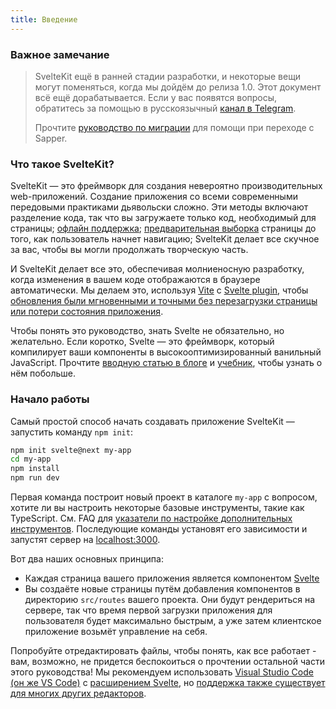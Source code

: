 ```yaml
---
title: Введение
---
```



### Важное замечание  

> SvelteKit ещё в ранней стадии разработки, и некоторые вещи могут поменяться, когда мы дойдём до релиза 1.0. Этот документ всё ещё дорабатывается. Если у вас появятся вопросы, обратитесь за помощью в русскоязычный [канал в Telegram](https://t.me/sveltejs).
>
> Прочтите [руководство по миграции](migrating) для помощи при переходе с Sapper.


### Что такое SvelteKit?

SvelteKit — это фреймворк для создания невероятно производительных web-приложений. Создание приложения со всеми современными передовыми практиками дьявольски сложно. Эти методы включают разделение кода, так что вы загружаете только код, необходимый для страницы; [офлайн поддержка](#service-workers); [предварительная выборка](#anchor-options-sveltekit-prefetch) страницы до того, как пользователь начнет навигацию; SvelteKit делает все скучное за вас, чтобы вы могли продолжать творческую часть.

И SvelteKit делает все это, обеспечивая молниеносную разработку, когда изменения в вашем коде отображаются в браузере автоматически. Мы делаем это, используя [Vite](https://vitejs.dev/) с [Svelte plugin](https://github.com/sveltejs/vite-plugin-svelte), чтобы [обновления были мгновенными и точными без перезагрузки страницы или потери состояния приложения](https://vitejs.dev/guide/features.html#hot-module-replacement).

Чтобы понять это руководство, знать Svelte не обязательно, но желательно. Если коротко, Svelte — это фреймворк, который компилирует ваши компоненты в высокооптимизированный ванильный JavaScript. Прочтите [вводную статью в блоге](https://ru.svelte.dev/blog/svelte-3-rethinking-reactivity) и [учебник](https://ru.svelte.dev/tutorial), чтобы узнать о нём побольше.


### Начало работы

Самый простой способ начать создавать приложение SvelteKit — запустить команду `npm init`:

```bash
npm init svelte@next my-app
cd my-app
npm install
npm run dev
```

Первая команда построит новый проект в каталоге `my-app` с вопросом, хотите ли вы настроить некоторые базовые инструменты, такие как TypeScript. См. FAQ для [указатели по настройке дополнительных инструментов](https://ru.kit.svelte.dev/faq#integrations). Последующие команды установят его зависимости и запустят сервер на [localhost:3000](http://localhost:3000).

Вот два наших основных принципа:

- Каждая страница вашего приложения является компонентом [Svelte](https://ru.svelte.dev)
- Вы создаёте новые страницы путём добавления компонентов в директорию `src/routes` вашего проекта. Они будут рендериться на сервере, так что время первой загрузки приложения для пользователя будет максимально быстрым, а уже затем клиентское приложение возьмёт управление на себя.

Попробуйте отредактировать файлы, чтобы понять, как все работает - вам, возможно, не придется беспокоиться о прочтении остальной части этого руководства! Мы рекомендуем использовать [Visual Studio Code (он же VS Code)](https://code.visualstudio.com/download) с [расширением Svelte](https://marketplace.visualstudio.com/items?itemName=svelte.svelte-vscode), но [поддержка также существует для многих других редакторов](https://sveltesociety.dev/tooling#category-Editor%20Extensions).